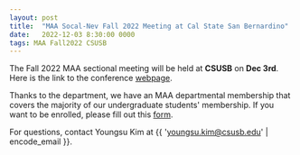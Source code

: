 ```yaml
---
layout: post
title:  "MAA Socal-Nev Fall 2022 Meeting at Cal State San Bernardino"
date:   2022-12-03 8:30:00 0000
tags: MAA Fall2022 CSUSB 
---
```

The Fall 2022 MAA sectional meeting will be held at **CSUSB** on **Dec 3rd**. Here is the link to the conference [webpage](http://sections.maa.org/socalnv/Meeting2022Fall.html).

Thanks to the department, we have an MAA departmental membership that covers the majority of our undergraduate students' membership. If you want to be enrolled, please fill out this [form](https://docs.google.com/forms/d/e/1FAIpQLSeoAhEkJ0vSW40-djPhhdv6MqecAeCZMTg4HtoaEb1ux_lXGA/viewform?usp=sf_link). 

For questions, contact Youngsu Kim at {{ 'youngsu.kim@csusb.edu' | encode_email }}.